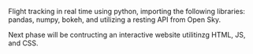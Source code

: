 Flight tracking in real time using python, importing the following libraries: pandas, numpy, bokeh, and utilizing a resting API from Open Sky.

Next phase will be contructing an interactive website utilitinzg HTML, JS, and CSS.
